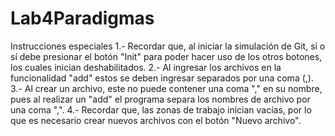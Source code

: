 # Lab4Paradigmas
Instrucciones especiales
1.- Recordar que, al iniciar la simulación de Git, sí o sí debe presionar el botón
    "Init" para poder hacer uso de los otros botones, los cuales inician deshabilitados.
2.- Al ingresar los archivos en la funcionalidad "add" estos se deben ingresar separados
    por una coma (,).
3.- Al crear un archivo, este no puede contener una coma "," en su nombre, pues al realizar un "add"
    el programa separa los nombres de archivo por una coma ",".
4.- Recordar que, las zonas de trabajo inician vacías, por lo que es necesario
    crear nuevos archivos con el botón "Nuevo archivo".